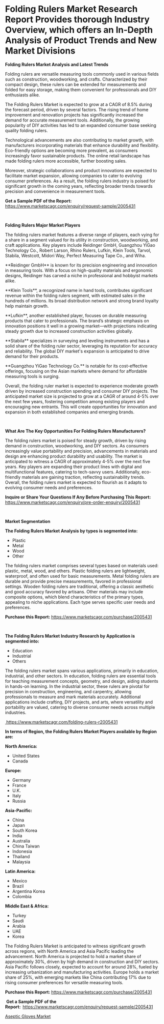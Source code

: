 <p><h1>Folding Rulers Market Research Report Provides thorough Industry Overview, which offers an In-Depth Analysis of Product Trends and New Market Divisions</h1></p><p><strong>Folding Rulers Market Analysis and Latest Trends</strong></p>
<p><p>Folding rulers are versatile measuring tools commonly used in various fields such as construction, woodworking, and crafts. Characterized by their compact design, these rulers can be extended for measurements and folded for easy storage, making them convenient for professionals and DIY enthusiasts alike. </p><p>The Folding Rulers Market is expected to grow at a CAGR of 8.5% during the forecast period, driven by several factors. The rising trend of home improvement and renovation projects has significantly increased the demand for accurate measurement tools. Additionally, the growing popularity of DIY activities has led to an expanded consumer base seeking quality folding rulers. </p><p>Technological advancements are also contributing to market growth, with manufacturers incorporating materials that enhance durability and flexibility. Eco-friendly options are becoming more prevalent, as consumers increasingly favor sustainable products. The online retail landscape has made folding rulers more accessible, further boosting sales. </p><p>Moreover, strategic collaborations and product innovations are expected to facilitate market expansion, allowing companies to cater to evolving consumer preferences. As a result, the folding rulers industry is poised for significant growth in the coming years, reflecting broader trends towards precision and convenience in measurement tools.</p></p>
<p><strong>Get a Sample PDF of the Report:&nbsp;</strong> <a href="https://www.marketscagr.com/enquiry/request-sample/2005431?utm_campaign=2935&utm_medium=2&utm_source=Github&utm_content=ia&utm_term=05042025&utm_id=folding-rulers">https://www.marketscagr.com/enquiry/request-sample/2005431</a></p>
<p>&nbsp;</p>
<p><strong>Folding Rulers Major Market Players</strong></p>
<p><p>The folding rulers market features a diverse range of players, each vying for a share in a segment valued for its utility in construction, woodworking, and craft applications. Key players include Reidinger GmbH, Guangzhou YiGao Technology Co., Robert Larson, Rhino Rulers, Lufkin, Klein Tools, Tarvol, Stabila, Westcott, Midori Way, Perfect Measuring Tape Co., and Wiha.</p><p>**Reidinger GmbH** is known for its precision engineering and innovation in measuring tools. With a focus on high-quality materials and ergonomic designs, Reidinger has carved a niche in professional and hobbyist markets alike.</p><p>**Klein Tools**, a recognized name in hand tools, contributes significant revenue within the folding rulers segment, with estimated sales in the hundreds of millions. Its broad distribution network and strong brand loyalty help maintain growth.</p><p>**Lufkin**, another established player, focuses on durable measuring products that cater to professionals. The brand’s strategic emphasis on innovation positions it well in a growing market—with projections indicating steady growth due to increased construction activities globally.</p><p>**Stabila** specializes in surveying and leveling instruments and has a solid share of the folding ruler sector, leveraging its reputation for accuracy and reliability. The global DIY market's expansion is anticipated to drive demand for their products.</p><p>**Guangzhou YiGao Technology Co.** is notable for its cost-effective offerings, focusing on the Asian markets where demand for affordable measuring tools is surging. </p><p>Overall, the folding ruler market is expected to experience moderate growth driven by increased construction spending and consumer DIY projects. The anticipated market size is projected to grow at a CAGR of around 4-5% over the next few years, fostering competition among existing players and encouraging new entrants. This will create opportunities for innovation and expansion in both established companies and emerging brands.</p></p>
<p>&nbsp;</p>
<p><strong>What Are The Key Opportunities For Folding Rulers Manufacturers?</strong></p>
<p><p>The folding rulers market is poised for steady growth, driven by rising demand in construction, woodworking, and DIY sectors. As consumers increasingly value portability and precision, advancements in materials and design are enhancing product durability and usability. The market is anticipated to witness a CAGR of approximately 4-5% over the next five years. Key players are expanding their product lines with digital and multifunctional features, catering to tech-savvy users. Additionally, eco-friendly materials are gaining traction, reflecting sustainability trends. Overall, the folding rulers market is expected to flourish as it adapts to evolving consumer needs and preferences.</p></p>
<p><strong>Inquire or Share Your Questions If Any Before Purchasing This Report:</strong> <a href="https://www.marketscagr.com/enquiry/pre-order-enquiry/2005431?utm_campaign=2935&utm_medium=2&utm_source=Github&utm_content=ia&utm_term=05042025&utm_id=folding-rulers">https://www.marketscagr.com/enquiry/pre-order-enquiry/2005431</a></p>
<p>&nbsp;</p>
<p><strong>Market Segmentation</strong></p>
<p><strong>The Folding Rulers Market Analysis by types is segmented into:</strong></p>
<p><ul><li>Plastic</li><li>Metal</li><li>Wood</li><li>Other</li></ul></p>
<p><p>The folding rulers market comprises several types based on materials used: plastic, metal, wood, and others. Plastic folding rulers are lightweight, waterproof, and often used for basic measurements. Metal folding rulers are durable and provide precise measurements, favored in professional settings. Wooden folding rulers are traditional, offering a classic aesthetic and good accuracy favored by artisans. Other materials may include composite options, which blend characteristics of the primary types, appealing to niche applications. Each type serves specific user needs and preferences.</p></p>
<p><strong>Purchase this Report:&nbsp;</strong><a href="https://www.marketscagr.com/purchase/2005431?utm_campaign=2935&utm_medium=2&utm_source=Github&utm_content=ia&utm_term=05042025&utm_id=folding-rulers">https://www.marketscagr.com/purchase/2005431</a></p>
<p>&nbsp;</p>
<p><strong>The Folding Rulers Market Industry Research by Application is segmented into:</strong></p>
<p><ul><li>Education</li><li>Industrial</li><li>Others</li></ul></p>
<p><p>The folding rulers market spans various applications, primarily in education, industrial, and other sectors. In education, folding rulers are essential tools for teaching measurement concepts, geometry, and design, aiding students in hands-on learning. In the industrial sector, these rulers are pivotal for precision in construction, engineering, and carpentry, allowing professionals to measure and mark materials accurately. Additional applications include crafting, DIY projects, and arts, where versatility and portability are valued, catering to diverse consumer needs across multiple industries.</p></p>
<p><a href="https://www.marketscagr.com/folding-rulers-r2005431?utm_campaign=2935&utm_medium=2&utm_source=Github&utm_content=ia&utm_term=05042025&utm_id=folding-rulers">&nbsp;https://www.marketscagr.com/folding-rulers-r2005431</a></p>
<p><strong>In terms of Region, the Folding Rulers Market Players available by Region are:</strong></p>
<p>
    <p> <strong> North America: </strong>
        <ul>
            <li>United States</li>
            <li>Canada</li>
        </ul>
        </p> 
    <p> <strong> Europe: </strong>
        <ul>
            <li>Germany</li>
            <li>France</li>
            <li>U.K.</li>
            <li>Italy</li>
            <li>Russia</li>
        </ul>
        </p> 
    <p> <strong> Asia-Pacific: </strong>
        <ul>
            <li>China</li>
            <li>Japan</li>
            <li>South Korea</li>
            <li>India</li>
            <li>Australia</li>
            <li>China Taiwan</li>
            <li>Indonesia</li>
            <li>Thailand</li>
            <li>Malaysia</li>
        </ul>
        </p> 
    <p> <strong> Latin America: </strong>
        <ul>
            <li>Mexico</li>
            <li>Brazil</li>
            <li>Argentina Korea</li>
            <li>Colombia</li>
        </ul>
        </p> 
    <p> <strong> Middle East & Africa: </strong>
        <ul>
            <li>Turkey</li>
            <li>Saudi</li>
            <li>Arabia</li>
            <li>UAE</li>
            <li>Korea</li>
        </ul>
    </p>
    </p>
<p><p>The Folding Rulers Market is anticipated to witness significant growth across regions, with North America and Asia Pacific leading the advancement. North America is projected to hold a market share of approximately 30%, driven by high demand in construction and DIY sectors. Asia Pacific follows closely, expected to account for around 28%, fueled by increasing urbanization and manufacturing activities. Europe holds a market share of 25%, with emerging markets like China contributing 17% due to rising consumer preferences for versatile measuring tools.</p></p>
<p><strong>Purchase this Report: </strong><a href="https://www.marketscagr.com/purchase/2005431?utm_campaign=2935&utm_medium=2&utm_source=Github&utm_content=ia&utm_term=05042025&utm_id=folding-rulers">https://www.marketscagr.com/purchase/2005431</a></p>
<p>&nbsp;<strong>Get a Sample PDF of the Report:&nbsp;&nbsp;</strong><a href="https://www.marketscagr.com/enquiry/request-sample/2005431?utm_campaign=2935&utm_medium=2&utm_source=Github&utm_content=ia&utm_term=05042025&utm_id=folding-rulers">https://www.marketscagr.com/enquiry/request-sample/2005431</a></p>
<p><strong></strong></p>
<p><p><a href="https://github.com/birbamanan03/Market-Research-Report-List-1/blob/main/aseptic-gloves-market.md?utm_campaign=2935&utm_medium=2&utm_source=Github&utm_content=ia&utm_term=05042025&utm_id=folding-rulers">Aseptic Gloves Market</a></p></p>